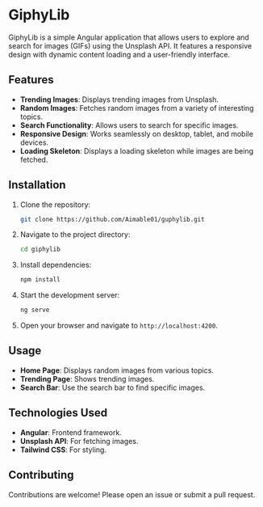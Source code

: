 # GiphyLib

GiphyLib is a simple Angular application that allows users to explore and search for images (GIFs) using the Unsplash API. It features a responsive design with dynamic content loading and a user-friendly interface.

## Features

- **Trending Images**: Displays trending images from Unsplash.
- **Random Images**: Fetches random images from a variety of interesting topics.
- **Search Functionality**: Allows users to search for specific images.
- **Responsive Design**: Works seamlessly on desktop, tablet, and mobile devices.
- **Loading Skeleton**: Displays a loading skeleton while images are being fetched.

## Installation

1. Clone the repository:
   ```bash
   git clone https://github.com/Aimable01/guphylib.git
   ```
2. Navigate to the project directory:
   ```bash
   cd giphylib
   ```
3. Install dependencies:
   ```bash
   npm install
   ```
4. Start the development server:
   ```bash
   ng serve
   ```
5. Open your browser and navigate to `http://localhost:4200`.

## Usage

- **Home Page**: Displays random images from various topics.
- **Trending Page**: Shows trending images.
- **Search Bar**: Use the search bar to find specific images.

## Technologies Used

- **Angular**: Frontend framework.
- **Unsplash API**: For fetching images.
- **Tailwind CSS**: For styling.

## Contributing

Contributions are welcome! Please open an issue or submit a pull request.
